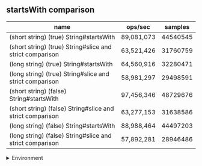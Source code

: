 ## startsWith comparison

|name|ops/sec|samples|
|-|-|-|
|(short string) (true) String#startsWith|89,081,073|44540545|
|(short string) (true) String#slice and strict comparison|63,521,426|31760759|
|(long string) (true) String#startsWith|64,560,916|32280471|
|(long string) (true) String#slice and strict comparison|58,981,297|29498591|
|(short string) (false) String#startsWith|97,456,346|48729676|
|(short string) (false) String#slice and strict comparison|63,277,153|31638586|
|(long string) (false) String#startsWith|88,988,464|44497203|
|(long string) (false) String#slice and strict comparison|57,892,281|28946486|


<details>
<summary>Environment</summary>

* __Machine:__ linux x64 | 4 vCPUs | 7.6GB Mem
* __Run:__ Fri Oct 17 2025 17:23:29 GMT+0000 (Coordinated Universal Time)
* __Node:__ `v20.19.4`
</details>

<!--
{"environment":{"platform":"linux","arch":"x64","cpus":4,"totalMemory":7.59783935546875},"benchmarks":[{"name":"(short string) (true) String#startsWith","samples":44540545,"opsSec":89081073.07459612},{"name":"(short string) (true) String#slice and strict comparison","samples":31760759,"opsSec":63521426.27506046},{"name":"(long string) (true) String#startsWith","samples":32280471,"opsSec":64560916.562998876},{"name":"(long string) (true) String#slice and strict comparison","samples":29498591,"opsSec":58981297.628773004},{"name":"(short string) (false) String#startsWith","samples":48729676,"opsSec":97456346.83608896},{"name":"(short string) (false) String#slice and strict comparison","samples":31638586,"opsSec":63277153.64962544},{"name":"(long string) (false) String#startsWith","samples":44497203,"opsSec":88988464.06227763},{"name":"(long string) (false) String#slice and strict comparison","samples":28946486,"opsSec":57892281.808216274}]}-->
